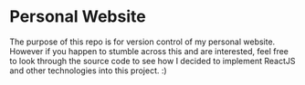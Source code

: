 # Personal Website

The purpose of this repo is for version control of my personal website.
However if you happen to stumble across this and are interested, feel free to look through the source code to
see how I decided to implement ReactJS and other technologies into this project. :)
